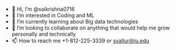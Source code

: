 - 👋 Hi, I’m @saikrishna0716
- 👀 I’m interested in Coding and ML
- 🌱 I’m currently learning about Big data technologies
- 💞️ I’m looking to collaborate on anything that would help me grow personally and technically
- 📫 How to reach me +1-812-225-3339 or svallur@iu.edu

<!---
saikrishna0716/saikrishna0716 is a ✨ special ✨ repository because its `README.md` (this file) appears on your GitHub profile.
You can click the Preview link to take a look at your changes.
--->
